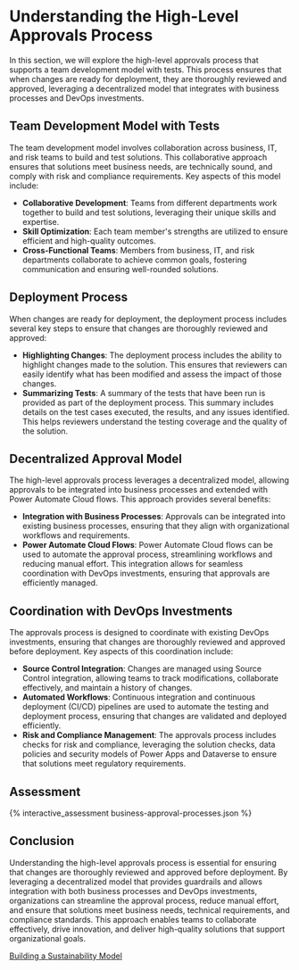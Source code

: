 # Understanding the High-Level Approvals Process

In this section, we will explore the high-level approvals process that supports a team development model with tests. This process ensures that when changes are ready for deployment, they are thoroughly reviewed and approved, leveraging a decentralized model that integrates with business processes and DevOps investments.

## Team Development Model with Tests

The team development model involves collaboration across business, IT, and risk teams to build and test solutions. This collaborative approach ensures that solutions meet business needs, are technically sound, and comply with risk and compliance requirements. Key aspects of this model include:

- **Collaborative Development**: Teams from different departments work together to build and test solutions, leveraging their unique skills and expertise.
- **Skill Optimization**: Each team member's strengths are utilized to ensure efficient and high-quality outcomes.
- **Cross-Functional Teams**: Members from business, IT, and risk departments collaborate to achieve common goals, fostering communication and ensuring well-rounded solutions.

## Deployment Process

When changes are ready for deployment, the deployment process includes several key steps to ensure that changes are thoroughly reviewed and approved:

- **Highlighting Changes**: The deployment process includes the ability to highlight changes made to the solution. This ensures that reviewers can easily identify what has been modified and assess the impact of those changes.
- **Summarizing Tests**: A summary of the tests that have been run is provided as part of the deployment process. This summary includes details on the test cases executed, the results, and any issues identified. This helps reviewers understand the testing coverage and the quality of the solution.

## Decentralized Approval Model

The high-level approvals process leverages a decentralized model, allowing approvals to be integrated into business processes and extended with Power Automate Cloud flows. This approach provides several benefits:

- **Integration with Business Processes**: Approvals can be integrated into existing business processes, ensuring that they align with organizational workflows and requirements.
- **Power Automate Cloud Flows**: Power Automate Cloud flows can be used to automate the approval process, streamlining workflows and reducing manual effort. This integration allows for seamless coordination with DevOps investments, ensuring that approvals are efficiently managed.

## Coordination with DevOps Investments

The approvals process is designed to coordinate with existing DevOps investments, ensuring that changes are thoroughly reviewed and approved before deployment. Key aspects of this coordination include:

- **Source Control Integration**: Changes are managed using Source Control integration, allowing teams to track modifications, collaborate effectively, and maintain a history of changes.
- **Automated Workflows**: Continuous integration and continuous deployment (CI/CD) pipelines are used to automate the testing and deployment process, ensuring that changes are validated and deployed efficiently.
- **Risk and Compliance Management**: The approvals process includes checks for risk and compliance, leveraging the solution checks, data policies and security models of Power Apps and Dataverse to ensure that solutions meet regulatory requirements.

## Assessment

{% interactive_assessment business-approval-processes.json %}

## Conclusion

Understanding the high-level approvals process is essential for ensuring that changes are thoroughly reviewed and approved before deployment. By leveraging a decentralized model that provides guardrails and allows integration with both business processes and DevOps investments, organizations can streamline the approval process, reduce manual effort, and ensure that solutions meet business needs, technical requirements, and compliance standards. This approach enables teams to collaborate effectively, drive innovation, and deliver high-quality solutions that support organizational goals.

<a href="/powerfuldev-testing/learning/business-path/06-establishing-a-sustainability-model" class="btn btn--primary">Building a Sustainability Model</a>
